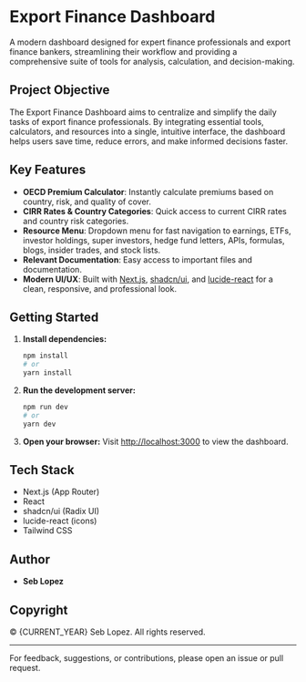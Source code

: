 # Export Finance Dashboard

A modern dashboard designed for expert finance professionals and export finance bankers, streamlining their workflow and providing a comprehensive suite of tools for analysis, calculation, and decision-making.

## Project Objective

The Export Finance Dashboard aims to centralize and simplify the daily tasks of export finance professionals. By integrating essential tools, calculators, and resources into a single, intuitive interface, the dashboard helps users save time, reduce errors, and make informed decisions faster.

## Key Features

- **OECD Premium Calculator**: Instantly calculate premiums based on country, risk, and quality of cover.
- **CIRR Rates & Country Categories**: Quick access to current CIRR rates and country risk categories.
- **Resource Menu**: Dropdown menu for fast navigation to earnings, ETFs, investor holdings, super investors, hedge fund letters, APIs, formulas, blogs, insider trades, and stock lists.
- **Relevant Documentation**: Easy access to important files and documentation.
- **Modern UI/UX**: Built with [Next.js](https://nextjs.org), [shadcn/ui](https://ui.shadcn.com/), and [lucide-react](https://lucide.dev/) for a clean, responsive, and professional look.

## Getting Started

1. **Install dependencies:**
   ```bash
   npm install
   # or
   yarn install
   ```
2. **Run the development server:**
   ```bash
   npm run dev
   # or
   yarn dev
   ```
3. **Open your browser:**
   Visit [http://localhost:3000](http://localhost:3000) to view the dashboard.

## Tech Stack
- Next.js (App Router)
- React
- shadcn/ui (Radix UI)
- lucide-react (icons)
- Tailwind CSS

## Author
- **Seb Lopez**

## Copyright
© {CURRENT_YEAR} Seb Lopez. All rights reserved.

---

For feedback, suggestions, or contributions, please open an issue or pull request.
